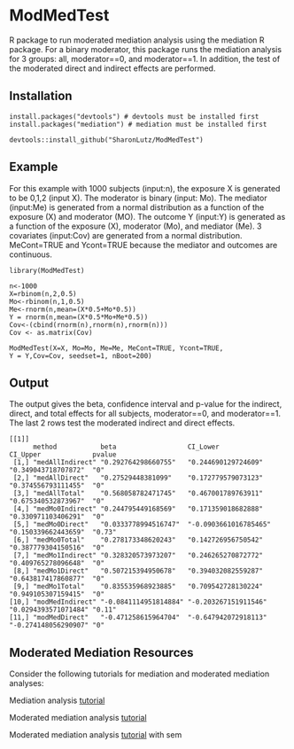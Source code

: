 # ModMedTest
R package to run moderated mediation analysis using the mediation R package. For a binary moderator, this package runs the mediation analysis for 3 groups: all, moderator==0, and moderator==1. In addition, the test of the moderated direct and indirect effects are performed.  

## Installation
```
install.packages("devtools") # devtools must be installed first
install.packages("mediation") # mediation must be installed first

devtools::install_github("SharonLutz/ModMedTest")
```

## Example
For this example with 1000 subjects (input:n), the exposure X is generated to be 0,1,2 (input X). The moderator is binary (input: Mo). The mediator (input:Me) is generated from a normal distribution as a function of the exposure (X) and moderator (MO). The outcome Y (input:Y) is  generated as a function of the exposure (X), moderator (Mo), and mediator (Me). 3 covariates (input:Cov) are generated from a normal distribution. MeCont=TRUE and Ycont=TRUE because the mediator and outcomes are continuous.

```
library(ModMedTest)

n<-1000
X=rbinom(n,2,0.5)
Mo<-rbinom(n,1,0.5)
Me<-rnorm(n,mean=(X*0.5+Mo*0.5))
Y = rnorm(n,mean=(X*0.5*Mo+Me*0.5))
Cov<-(cbind(rnorm(n),rnorm(n),rnorm(n)))
Cov <- as.matrix(Cov)

ModMedTest(X=X, Mo=Mo, Me=Me, MeCont=TRUE, Ycont=TRUE, 
Y = Y,Cov=Cov, seedset=1, nBoot=200)
```

## Output
The output gives the beta, confidence interval and p-value for the indirect, direct, and total effects for all subjects, moderator==0, and moderator==1. The last 2 rows test the moderated indirect and direct effects.
```
[[1]]
      method           beta                  CI_Lower              CI_Upper             pvalue
 [1,] "medAllIndirect" "0.292764298660755"   "0.244690129724609"   "0.349043718707872"  "0"   
 [2,] "medAllDirect"   "0.27529448381099"    "0.172779579073123"   "0.374556793111455"  "0"   
 [3,] "medAllTotal"    "0.568058782471745"   "0.467001789763911"   "0.675340532873967"  "0"   
 [4,] "medMo0Indirect" "0.244795449168569"   "0.171359018682888"   "0.330971103406291"  "0"   
 [5,] "medMo0Direct"   "0.0333778994516747"  "-0.0903661016785465" "0.150339662443659"  "0.73"
 [6,] "medMo0Total"    "0.278173348620243"   "0.142726956750542"   "0.387779304150516"  "0"   
 [7,] "medMo1Indirect" "0.328320573973207"   "0.246265270872772"   "0.409765278096648"  "0"   
 [8,] "medMo1Direct"   "0.507215394950678"   "0.394032082559287"   "0.643817417860877"  "0"   
 [9,] "medMo1Total"    "0.835535968923885"   "0.709542728130224"   "0.949105307159415"  "0"   
[10,] "modMedIndirect" "-0.0841114951814884" "-0.203267151911546"  "0.0294393571071484" "0.11"
[11,] "modMedDirect"   "-0.471258615964704"  "-0.647942072918113"  "-0.274148056290907" "0"   
```
## Moderated Mediation Resources
Consider the following tutorials for mediation and moderated mediation analyses:

Mediation analysis [tutorial](https://data.library.virginia.edu/introduction-to-mediation-analysis/)

Moderated mediation analysis [tutorial](https://data.library.virginia.edu/getting-started-with-moderated-mediation/)

Moderated mediation analysis [tutorial](https://ademos.people.uic.edu/Chapter15.html) with sem

